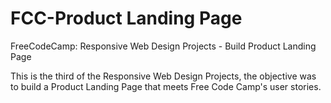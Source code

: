 # FCC-Product Landing Page

FreeCodeCamp: Responsive Web Design Projects - Build Product Landing Page

This is the third of the Responsive Web Design Projects, the objective was to build a  Product Landing Page that meets Free Code Camp's user stories.


